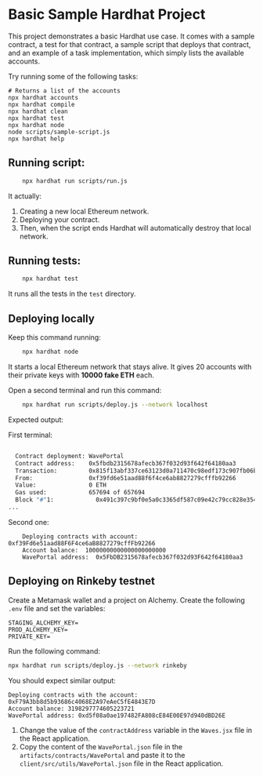 # Basic Sample Hardhat Project

This project demonstrates a basic Hardhat use case. It comes with a sample contract, a test for that contract, a sample script that deploys that contract, and an example of a task implementation, which simply lists the available accounts.

Try running some of the following tasks:

```shell
# Returns a list of the accounts
npx hardhat accounts
npx hardhat compile
npx hardhat clean
npx hardhat test
npx hardhat node
node scripts/sample-script.js
npx hardhat help
```

## Running script:

```sh
    npx hardhat run scripts/run.js
```

It actually:

1. Creating a new local Ethereum network.
2. Deploying your contract.
3. Then, when the script ends Hardhat will automatically destroy that local network.

## Running tests:

```sh
    npx hardhat test
```

It runs all the tests in the `test` directory.

## Deploying locally

Keep this command running:

```sh
    npx hardhat node
```

It starts a local Ethereum network that stays alive. It gives 20 accounts with their private keys with **10000 fake ETH** each.

Open a second terminal and run this command:

```sh
    npx hardhat run scripts/deploy.js --network localhost
```

Expected output:

First terminal:

```sh

  Contract deployment: WavePortal
  Contract address:    0x5fbdb2315678afecb367f032d93f642f64180aa3
  Transaction:         0x815f13abf337ce63123d0a711470c98edf173c907fb06bc1fee79529d92de3ba
  From:                0xf39fd6e51aad88f6f4ce6ab8827279cfffb92266
  Value:               0 ETH
  Gas used:            657694 of 657694
  Block "#"1:            0x491c397c9bf0e5a0c3365df587c09e42c79cc828e354571d163afd9f7b0cabb5
...
```

Second one:

```
    Deploying contracts with account:  0xf39Fd6e51aad88F6F4ce6aB8827279cffFb92266
    Account balance:  10000000000000000000000
    WavePortal address:  0x5FbDB2315678afecb367f032d93F642f64180aa3
```

## Deploying on Rinkeby testnet

Create a Metamask wallet and a project on Alchemy. Create the following `.env` file and set the variables:

```
STAGING_ALCHEMY_KEY=
PROD_ALCHEMY_KEY=
PRIVATE_KEY=
```

Run the following command:

```sh
npx hardhat run scripts/deploy.js --network rinkeby
```

You should expect similar output:

```
Deploying contracts with the account: 0xF79A3bb8d5b93686c4068E2A97eAeC5fE4843E7D
Account balance: 3198297774605223721
WavePortal address: 0xd5f08a0ae197482FA808cE84E00E97d940dBD26E
```

1. Change the value of the `contractAddress` variable in the `Waves.jsx` file in the React application.
2. Copy the content of the `WavePortal.json` file in the `artifacts/contracts/WavePortal` and paste it to the `client/src/utils/WavePortal.json` file in the React application.
